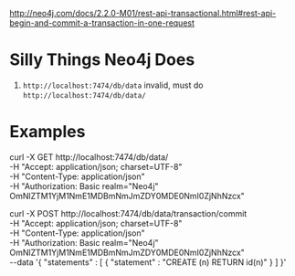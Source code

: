 http://neo4j.com/docs/2.2.0-M01/rest-api-transactional.html#rest-api-begin-and-commit-a-transaction-in-one-request

# Silly Things Neo4j Does
1. ``http://localhost:7474/db/data`` invalid, must do ``http://localhost:7474/db/data/``

# Examples
 curl -X GET http://localhost:7474/db/data/ \
 -H "Accept: application/json; charset=UTF-8" \
 -H "Content-Type: application/json" \
 -H "Authorization: Basic realm="Neo4j" \
 OmNlZTM1YjM1NmE1MDBmNmJmZDY0MDE0NmI0ZjNhNzcx"

 curl -X POST http://localhost:7474/db/data/transaction/commit \
 -H "Accept: application/json; charset=UTF-8" \
 -H "Content-Type: application/json" \
 -H "Authorization: Basic realm="Neo4j" OmNlZTM1YjM1NmE1MDBmNmJmZDY0MDE0NmI0ZjNhNzcx" \
 --data '{
  "statements" : [ {
    "statement" : "CREATE (n) RETURN id(n)"
  } ]
}'